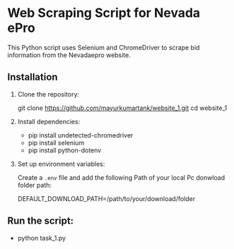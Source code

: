 # Web Scraping Script for Nevada ePro

This Python script uses Selenium and ChromeDriver to scrape bid information from the Nevadaepro website.


## Installation

1. Clone the repository:

    git clone https://github.com/mayurkumartank/website_1.git
    cd website_1


2. Install dependencies:

    - pip install undetected-chromedriver
    - pip install selenium
    - pip install python-dotenv

3. Set up environment variables:

    Create a `.env` file and add the following Path of your local Pc donwload folder path:

    DEFAULT_DOWNLOAD_PATH=/path/to/your/download/folder

## Run the script:

 - python task_1.py
